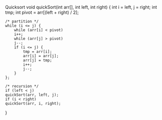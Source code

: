 Quicksort
void quickSort(int arr[], int left, int right) {
    int i = left, j = right;
    int tmp;
    int pivot = arr[(left + right) / 2];
 
    /* partition */
    while (i <= j) {
        while (arr[i] < pivot)
        i++;
        while (arr[j] > pivot)
        j--;
        if (i <= j) {
            tmp = arr[i];
            arr[i] = arr[j];
            arr[j] = tmp;
            i++;
            j--;
        }
    };
 
    /* recursion */
    if (left < j)
    quickSort(arr, left, j);
    if (i < right)
    quickSort(arr, i, right);
 
}
